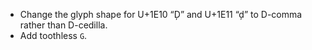 * Change the glyph shape for U+1E10 “Ḑ” and U+1E11 “ḑ” to D-comma rather than D-cedilla.
* Add toothless `G`.